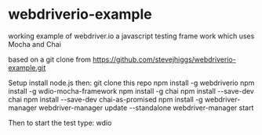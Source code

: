# webdriverio-example
working example of webdriver.io a javascript testing frame work which uses Mocha and Chai

based on a git clone from https://github.com/stevejhiggs/webdriverio-example.git

Setup
install node.js then:
git clone this repo
npm install -g webdriverio
npm install -g wdio-mocha-framework
npm install -g chai
npm install --save-dev chai
npm install --save-dev chai-as-promised
npm install -g webdriver-manager
webdriver-manager update --standalone
webdriver-manager start

Then to start the test type:
wdio
